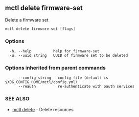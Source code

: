 [Auto generated by spf13/cobra]: <>

## mctl delete firmware-set

Delete a firmware set

```
mctl delete firmware-set [flags]
```

### Options

```
  -h, --help          help for firmware-set
  -u, --uuid string   UUID of firmware set to be deleted
```

### Options inherited from parent commands

```
      --config string   config file (default is $XDG_CONFIG_HOME/mctl/config.yml)
      --reauth          re-authenticate with oauth services
```

### SEE ALSO

* [mctl delete](mctl_delete.md)	 - Delete resources

